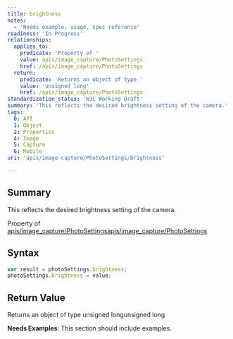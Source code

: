 ```yaml
---
title: brightness
notes:
  - 'Needs example, usage, spec reference'
readiness: 'In Progress'
relationships:
  applies_to:
    predicate: 'Property of '
    value: apis/image_capture/PhotoSettings
    href: /apis/image_capture/PhotoSettings
  return:
    predicate: 'Returns an object of type '
    value: 'unsigned long'
    href: /apis/image_capture/PhotoSettings
standardization_status: 'W3C Working Draft'
summary: 'This reflects the desired brightness setting of the camera.'
tags:
  0: API
  1: Object
  2: Properties
  4: Image
  5: Capture
  6: Mobile
uri: 'apis/image capture/PhotoSettings/brightness'

---
```

## <span>Summary</span>

This reflects the desired brightness setting of the camera.

Property of [apis/image\_capture/PhotoSettings](/apis/image_capture/PhotoSettings)[apis/image\_capture/PhotoSettings](/apis/image_capture/PhotoSettings)

## <span>Syntax</span>

``` js
var result = photoSettings.brightness;
photoSettings.brightness = value;
```

## <span>Return Value</span>

Returns an object of type unsigned longunsigned long

**Needs Examples**: This section should include examples.

